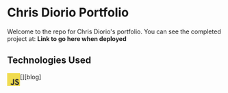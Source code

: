 # Chris Diorio Portfolio

Welcome to the repo for Chris Diorio's portfolio. You can see the completed project at: **Link to go here when deployed**

## Technologies Used

[<img align="left" alt="Javascript" width="30px" src="https://raw.githubusercontent.com/github/explore/80688e429a7d4ef2fca1e82350fe8e3517d3494d/topics/javascript/javascript.png" />][blog]
